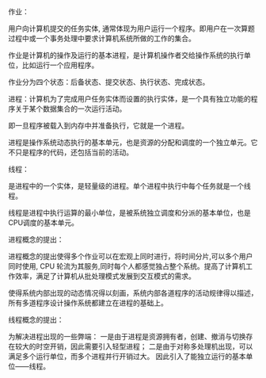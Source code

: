 作业：

用户向计算机提交的任务实体, 通常体现为用户运行一个程序。即用户在一次算题过程中或一个事务处理中要求计算机系统所做的工作的集合。

作业是计算机的操作及运行的基本进程，是计算机操作者交给操作系统的执行单位，比如运行一个应用程序。

作业分为四个状态：后备状态、提交状态、执行状态、完成状态。


进程：计算机为了完成用户任务实体而设置的执行实体，是一个具有独立功能的程序关于某个数据集合的一次运行活动。

即一旦程序被载入到内存中并准备执行，它就是一个进程。

进程是操作系统动态执行的基本单元，也是资源的分配和调度的一个独立单元。它不只是程序的代码，还包括当前的活动。


线程：

是进程中的一个实体，是轻量级的进程。单个进程中执行中每个任务就是一个线程。

线程是进程中执行运算的最小单位，是被系统独立调度和分派的基本单位，也是CPU调度的基本单元。


进程概念的提出：

进程概念的提出使得多个作业可以在宏观上同时进行，将时间分片,可以多个用户同时使用, CPU 轮流为其服务,同时每个人都感觉独占整个系统。提高了计算机工作效率，满足了计算机从批处理模式发展到交互模式的需求。

使得系统内部出现的动态情况得以刻画，系统内部各道程序的活动规律得以描述，所有多道程序设计操作系统都建立在进程的基础上。


线程概念的提出：

为解决进程出现的一些弊端：
一是由于进程是资源拥有者，创建、撤消与切换存在较大的时空开销，因此需要引入轻型进程；
二是由于对称多处理机出现，可以满足多个运行单位，而多个进程并行开销过大。
因此引入了能独立运行的基本单位——线程。
